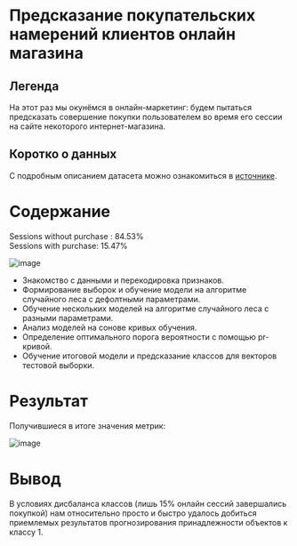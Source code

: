 # Предсказание покупательских намерений клиентов онлайн магазина

## Легенда
На этот раз мы окунёмся в онлайн-маркетинг: будем пытаться предсказать совершение покупки пользователем во время его сессии
на сайте некоторого интернет-магазина.

## Коротко о данных
С подробным описанием датасета можно ознакомиться в [источнике](https://www.kaggle.com/datasets/imakash3011/online-shoppers-purchasing-intention-dataset).

# Содержание

Sessions without purchase : 84.53%<br>
Sessions with purchase: 15.47%

![image](https://github.com/khav-i/ml_works/assets/126453765/321a7632-d869-4d30-ad3a-2259b8a6c4aa)


 * Знакомство с данными и перекодировка признаков.
 * Формирование выборок и обучение модели на алгоритме случайного леса с дефолтными параметрами.
 * Обучение нескольких моделей на алгоритме случайного леса с разными параметрами.
 * Анализ моделей на сонове кривых обучения.
 * Определение оптимального порога вероятности с помощью pr-кривой.
 * Обучение итоговой модели и предсказание классов для векторов тестовой выборки.

# Результат
Получившиеся в итоге значения метрик:

![image](https://github.com/khav-i/ml_works/assets/126453765/f08601b4-6849-47c4-a43c-b4391115f285)

# Вывод
В условиях дисбаланса классов (лишь 15% онлайн сессий завершались покупкой) нам относительно просто и быстро удалось добиться
приемлемых результатов прогнозирования принадлежности объектов к классу 1.
